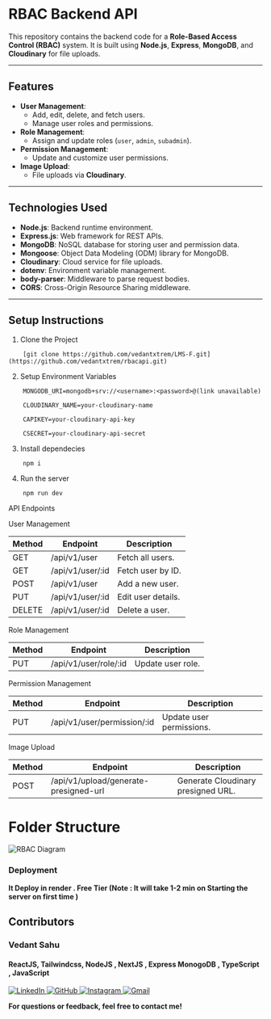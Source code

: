 # **RBAC Backend API**

This repository contains the backend code for a **Role-Based Access Control (RBAC)** system. It is built using **Node.js**, **Express**, **MongoDB**, and **Cloudinary** for file uploads.

---

## **Features**
- **User Management**:
  - Add, edit, delete, and fetch users.
  - Manage user roles and permissions.
- **Role Management**:
  - Assign and update roles (`user`, `admin`, `subadmin`).
- **Permission Management**:
  - Update and customize user permissions.
- **Image Upload**:
  - File uploads via **Cloudinary**.

---

## **Technologies Used**
- **Node.js**: Backend runtime environment.
- **Express.js**: Web framework for REST APIs.
- **MongoDB**: NoSQL database for storing user and permission data.
- **Mongoose**: Object Data Modeling (ODM) library for MongoDB.
- **Cloudinary**: Cloud service for file uploads.
- **dotenv**: Environment variable management.
- **body-parser**: Middleware to parse request bodies.
- **CORS**: Cross-Origin Resource Sharing middleware.

---

## Setup Instructions

1. Clone the Project
```
    [git clone https://github.com/vedantxtrem/LMS-F.git](https://github.com/vedantxtrem/rbacapi.git) 
```
2. Setup Environment Variables
```
    MONGODB_URI=mongodb+srv://<username>:<password>@(link unavailable)

    CLOUDINARY_NAME=your-cloudinary-name

    CAPIKEY=your-cloudinary-api-key

    CSECRET=your-cloudinary-api-secret
```
3. Install dependecies 
```
    npm i 
```
4. Run the server
```
    npm run dev
```

API Endpoints


User Management

| Method | Endpoint | Description |
| --- | --- | --- |
| GET | /api/v1/user | Fetch all users. |
| GET | /api/v1/user/:id | Fetch user by ID. |
| POST | /api/v1/user | Add a new user. |
| PUT | /api/v1/user/:id | Edit user details. |
| DELETE | /api/v1/user/:id | Delete a user. |

Role Management

| Method | Endpoint | Description |
| --- | --- | --- |
| PUT | /api/v1/user/role/:id | Update user role. |

Permission Management

| Method | Endpoint | Description |
| --- | --- | --- |
| PUT | /api/v1/user/permission/:id | Update user permissions. |

Image Upload

| Method | Endpoint | Description |
| --- | --- | --- |
| POST | /api/v1/upload/generate-presigned-url | Generate Cloudinary presigned URL. |

# **Folder Structure**
![RBAC Diagram](https://res.cloudinary.com/dt5akmcnd/image/upload/v1732642482/rbac/qrrzs6hqgvmpnplt0nxy.png)


### **Deployment**
**It Deploy in render . Free Tier (Note : It will take 1-2 min on Starting the server on first time )**

## **Contributors**
### Vedant Sahu
#### ReactJS, Tailwindcss, NodeJS , NextJS , Express MonogoDB , TypeScript , JavaScript
<a href="https://in.linkedin.com/in/vedant-sahu-b4298324a" target="_blank">
  <img src="https://img.shields.io/badge/linkedin-%230077B5.svg?style=for-the-badge&logo=linkedin&logoColor=white" alt="LinkedIn">
</a>
<a href="https://github.com/vedantxtrem" target="_blank">
  <img src="https://img.shields.io/badge/github-%23121011.svg?style=for-the-badge&logo=github&logoColor=white" alt="GitHub">
</a>
<a href="https://www.instagram.com/vedant_xtrem_99/" target="_blank">
  <img src="https://img.shields.io/badge/Instagram-%23E4405F.svg?style=for-the-badge&logo=Instagram&logoColor=white" alt="Instagram">
</a>

<a href="mailto:vedant@ssipmt.com" target="_blank">
  <img src="https://img.shields.io/badge/Gmail-D14836?style=for-the-badge&logo=gmail&logoColor=white" alt="Gmail">
</a>


**For questions or feedback, feel free to contact me!**
